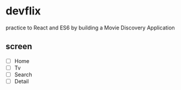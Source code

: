 # devflix

practice to React and ES6 by building a Movie Discovery Application

## screen

- [ ] Home
- [ ] Tv
- [ ] Search
- [ ] Detail
